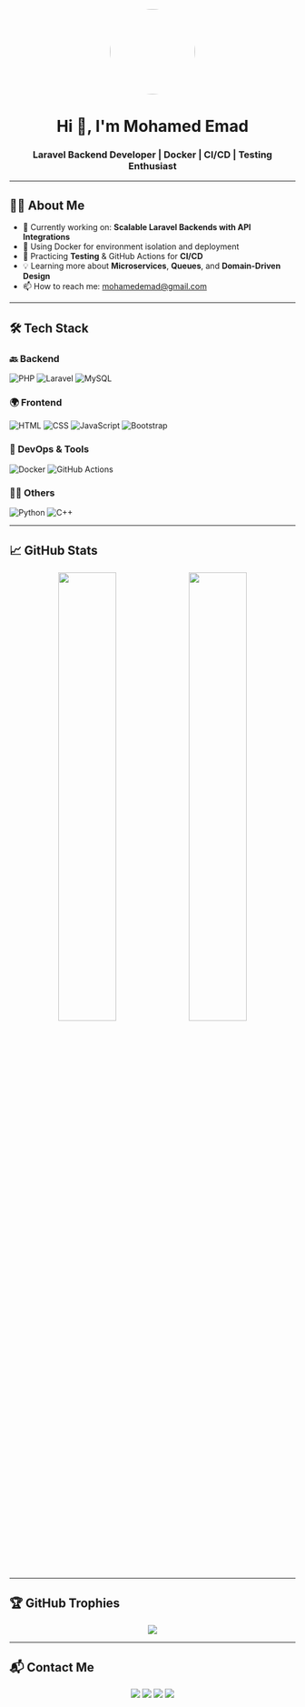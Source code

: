 <!-- HEADER -->
<p align="center">
  <img src="https://avatars.githubusercontent.com/u/121383443?s=400&u=f6854d7597cd6737b452f796e9404a40c429194f&v=4" width="150" style="border-radius:50%"/>
</p>

<h1 align="center">Hi 👋, I'm Mohamed Emad</h1>
<h3 align="center">Laravel Backend Developer | Docker | CI/CD | Testing Enthusiast</h3>

---

## 🧑‍💻 About Me

- 🔭 Currently working on: **Scalable Laravel Backends with API Integrations**
- 🐳 Using Docker for environment isolation and deployment
- 🧪 Practicing **Testing** & GitHub Actions for **CI/CD**
- 💡 Learning more about **Microservices**, **Queues**, and **Domain-Driven Design**
- 📫 How to reach me: [mohamedemad@gmail.com](mailto:mohamedemad@gmail.com)

---

## 🛠️ Tech Stack

### 🔙 Backend
![PHP](https://img.shields.io/badge/-PHP-777BB4?logo=php&logoColor=white&style=flat)
![Laravel](https://img.shields.io/badge/-Laravel-FF2D20?logo=laravel&logoColor=white&style=flat)
![MySQL](https://img.shields.io/badge/-MySQL-4479A1?logo=mysql&logoColor=white&style=flat)

### 🌍 Frontend
![HTML](https://img.shields.io/badge/-HTML5-E34F26?logo=html5&logoColor=white&style=flat)
![CSS](https://img.shields.io/badge/-CSS3-1572B6?logo=css3&logoColor=white&style=flat)
![JavaScript](https://img.shields.io/badge/-JavaScript-F7DF1E?logo=javascript&logoColor=black&style=flat)
![Bootstrap](https://img.shields.io/badge/-Bootstrap-7952B3?logo=bootstrap&logoColor=white&style=flat)

### 🐳 DevOps & Tools
![Docker](https://img.shields.io/badge/-Docker-2496ED?logo=docker&logoColor=white&style=flat)
![GitHub Actions](https://img.shields.io/badge/-GitHub%20Actions-2088FF?logo=github-actions&logoColor=white&style=flat)

### 👨‍🎓 Others
![Python](https://img.shields.io/badge/-Python-3776AB?logo=python&logoColor=white&style=flat)
![C++](https://img.shields.io/badge/-C++-00599C?logo=c%2B%2B&logoColor=white&style=flat)

---

## 📈 GitHub Stats

<p align="center">
  <img src="https://github-readme-stats.vercel.app/api?username=mohamedemad-dev&show_icons=true&theme=radical" width="45%">
  <img src="https://github-readme-streak-stats.herokuapp.com/?user=mohamedemad-dev&theme=radical" width="45%">
</p>

---

## 🏆 GitHub Trophies

<p align="center">
  <img src="https://github-profile-trophy.vercel.app/?username=mohamedemad-dev&theme=algolia&no-bg=true&margin-w=10" />
</p>

---

## 📬 Contact Me

<p align="center">
  <a href="mailto:mohamedemad@gmail.com"><img src="https://img.shields.io/badge/Gmail-D14836?style=for-the-badge&logo=gmail&logoColor=white"/></a>
  <a href="https://linkedin.com/in/YOUR-LINK" target="_blank"><img src="https://img.shields.io/badge/LinkedIn-0077B5?style=for-the-badge&logo=linkedin&logoColor=white"/></a>
  <a href="https://facebook.com/YOUR-LINK" target="_blank"><img src="https://img.shields.io/badge/Facebook-1877F2?style=for-the-badge&logo=facebook&logoColor=white"/></a>
  <a href="https://t.me/YOUR-USERNAME" target="_blank"><img src="https://img.shields.io/badge/Telegram-2CA5E0?style=for-the-badge&logo=telegram&logoColor=white"/></a>
</p>
